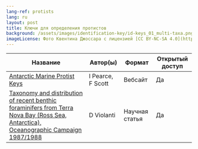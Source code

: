 ```yaml
---
lang-ref: protists
lang: ru
layout: post
title: Ключи для определения протистов
background: /assets/images/identification-key/id-keys_01_multi-taxa.png
imageLicense: Фото Квентина Джоссара с лицензией [CC BY-NC-SA 4.0](https://creativecommons.org/licenses/by-nc-sa/4.0/).
---
```




Название | Автор(ы) | Формат | Открытый доступ 
-- | -- | -- | -- |
[Antarctic Marine Protist Keys](https://taxonomic.aad.gov.au/index.html) | I Pearce, F Scott | Вебсайт | Да | 
[Taxonomy  and distribution of recent benthic foraminifers from Terra Nova Bay (Ross Sea, Antarctica), Oceanographic Campaign 1987/1988](https://www.researchgate.net/publication/236593815_Taxonomy_and_distribution_of_recent_benthic_foraminifers_from_Terra_Nova_Bay_Ross_Sea_Antarctica_Oceanographic_Campaign_19871988) | D Violanti | Научная статья | Да | 
